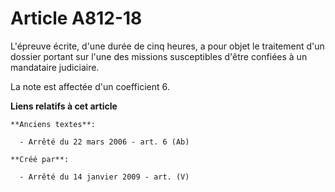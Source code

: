 # Article A812-18

L'épreuve écrite, d'une durée de cinq heures, a pour objet le traitement d'un dossier portant sur l'une des missions
susceptibles d'être confiées à un mandataire judiciaire.

La note est affectée d'un coefficient 6.

**Liens relatifs à cet article**

	**Anciens textes**:

	  - Arrêté du 22 mars 2006 - art. 6 (Ab)

	**Créé par**:

	  - Arrêté du 14 janvier 2009 - art. (V)
